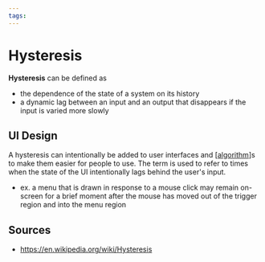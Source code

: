 ```yaml
---
tags:
---
```


# Hysteresis

**Hysteresis** can be defined as

- the dependence of the state of a system on its history
- a dynamic lag between an input and an output that disappears if the input is varied more slowly

## UI Design

A hysteresis can intentionally be added to user interfaces and [[algorithm]]s to make them easier for people to use. The term is used to refer to times when the state of the UI intentionally lags behind the user's input.

- ex. a menu that is drawn in response to a mouse click may remain on-screen for a brief moment after the mouse has moved out of the trigger region and into the menu region

## Sources

- <https://en.wikipedia.org/wiki/Hysteresis>

[//begin]: # "Autogenerated link references for markdown compatibility"
[algorithm]: algorithm "Algorithm"
[//end]: # "Autogenerated link references"